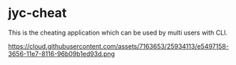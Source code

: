 # jyc-cheat
This is the cheating application which can be used by multi users  with CLI.



https://cloud.githubusercontent.com/assets/7163653/25934113/e5497158-3656-11e7-8116-96b09b1ed93d.png
